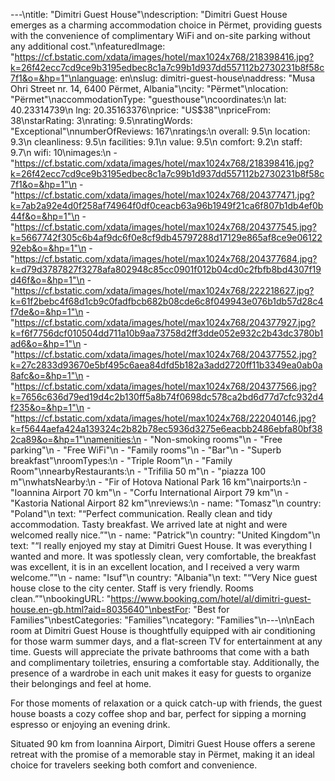 ---\ntitle: "Dimitri Guest House"\ndescription: "Dimitri Guest House emerges as a charming accommodation choice in Përmet, providing guests with the convenience of complimentary WiFi and on-site parking without any additional cost."\nfeaturedImage: "https://cf.bstatic.com/xdata/images/hotel/max1024x768/218398416.jpg?k=26f42ecc7cd9ce9b3195edbec8c1a7c99b1d937dd557112b2730231b8f58c7f1&o=&hp=1"\nlanguage: en\nslug: dimitri-guest-house\naddress: "Musa Ohri Street nr. 14, 6400 Përmet, Albania"\ncity: "Përmet"\nlocation: "Përmet"\naccommodationType: "guesthouse"\ncoordinates:\n  lat: 40.23314739\n  lng: 20.35163376\nprice: "US$38"\npriceFrom: 38\nstarRating: 3\nrating: 9.5\nratingWords: "Exceptional"\nnumberOfReviews: 167\nratings:\n  overall: 9.5\n  location: 9.3\n  cleanliness: 9.5\n  facilities: 9.1\n  value: 9.5\n  comfort: 9.2\n  staff: 9.7\n  wifi: 10\nimages:\n  - "https://cf.bstatic.com/xdata/images/hotel/max1024x768/218398416.jpg?k=26f42ecc7cd9ce9b3195edbec8c1a7c99b1d937dd557112b2730231b8f58c7f1&o=&hp=1"\n  - "https://cf.bstatic.com/xdata/images/hotel/max1024x768/204377471.jpg?k=7ab2a92e4d0f258af74964f0df0ceacb63a96b1949f21ca6f807b1db4ef0b44f&o=&hp=1"\n  - "https://cf.bstatic.com/xdata/images/hotel/max1024x768/204377545.jpg?k=5667742f305c6b4af9dc6f0e8cf9db45797288d17129e865af8ce9e0612292eb&o=&hp=1"\n  - "https://cf.bstatic.com/xdata/images/hotel/max1024x768/204377684.jpg?k=d79d3787827f3278afa802948c85cc0901f012b04cd0c2fbfb8bd4307f19d46f&o=&hp=1"\n  - "https://cf.bstatic.com/xdata/images/hotel/max1024x768/222218627.jpg?k=61f2bebc4f68d1cb9c0fadfbcb682b08cde6c8f049943e076b1db57d28c4f7de&o=&hp=1"\n  - "https://cf.bstatic.com/xdata/images/hotel/max1024x768/204377927.jpg?k=f6f7756dcf010504dd711a10b9aa73758d2ff3dde052e932c2b43dc3780b1ad6&o=&hp=1"\n  - "https://cf.bstatic.com/xdata/images/hotel/max1024x768/204377552.jpg?k=27c2833d93670e5bf495c6aea84dfd5b182a3add2720ff11b3349ea0ab0a8afc&o=&hp=1"\n  - "https://cf.bstatic.com/xdata/images/hotel/max1024x768/204377566.jpg?k=7656c636d79ed19d4c2b130ff5a8b74f0698dc578ca2bd6d77d7cfc932d4f235&o=&hp=1"\n  - "https://cf.bstatic.com/xdata/images/hotel/max1024x768/222040146.jpg?k=f5644aefa424a139324c2b82b78ec5936d3275e6eacbb2486ebfa80bf382ca89&o=&hp=1"\namenities:\n  - "Non-smoking rooms"\n  - "Free parking"\n  - "Free WiFi"\n  - "Family rooms"\n  - "Bar"\n  - "Superb breakfast"\nroomTypes:\n  - "Triple Room"\n  - "Family Room"\nnearbyRestaurants:\n  - "Trifilia 50 m"\n  - "piazza 100 m"\nwhatsNearby:\n  - "Fir of Hotova National Park 16 km"\nairports:\n  - "Ioannina Airport 70 km"\n  - "Corfu International Airport 79 km"\n  - "Kastoria National Airport 82 km"\nreviews:\n  - name: "Tomasz"\n    country: "Poland"\n    text: "“Perfect communication. Really clean and tidy accommodation. Tasty breakfast. We arrived late at night and were welcomed really nice.”"\n  - name: "Patrick"\n    country: "United Kingdom"\n    text: "“I really enjoyed my stay at Dimitri Guest House.
It was everything I wanted and more.
It was spotlessly clean, very comfortable, the breakfast was excellent, it is in an excellent location, and I received a very warm welcome.”"\n  - name: "Isuf"\n    country: "Albania"\n    text: "“Very Nice guest house close to the city center. Staff is very friendly. Rooms clean.”"\nbookingURL: "https://www.booking.com/hotel/al/dimitri-guest-house.en-gb.html?aid=8035640"\nbestFor: "Best for Families"\nbestCategories: "Families"\ncategory: "Families"\n---\n\nEach room at Dimitri Guest House is thoughtfully equipped with air conditioning for those warm summer days, and a flat-screen TV for entertainment at any time. Guests will appreciate the private bathrooms that come with a bath and complimentary toiletries, ensuring a comfortable stay. Additionally, the presence of a wardrobe in each unit makes it easy for guests to organize their belongings and feel at home.

For those moments of relaxation or a quick catch-up with friends, the guest house boasts a cozy coffee shop and bar, perfect for sipping a morning espresso or enjoying an evening drink.

Situated 90 km from Ioannina Airport, Dimitri Guest House offers a serene retreat with the promise of a memorable stay in Përmet, making it an ideal choice for travelers seeking both comfort and convenience.